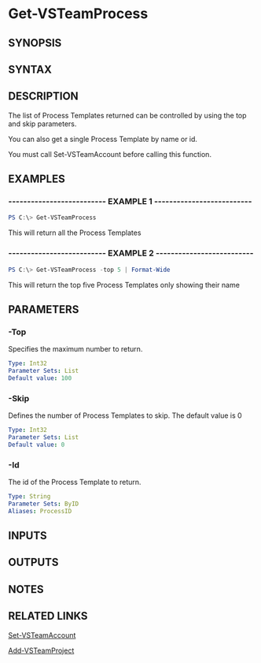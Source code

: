 <!-- #include "./common/header.md" -->

# Get-VSTeamProcess

## SYNOPSIS

<!-- #include "./synopsis/Get-VSTeamProcess.md" -->

## SYNTAX

## DESCRIPTION

The list of Process Templates returned can be controlled by using the top and skip parameters.

You can also get a single Process Template by name or id.

You must call Set-VSTeamAccount before calling this function.

## EXAMPLES

### -------------------------- EXAMPLE 1 --------------------------

```PowerShell
PS C:\> Get-VSTeamProcess
```

This will return all the Process Templates

### -------------------------- EXAMPLE 2 --------------------------

```PowerShell
PS C:\> Get-VSTeamProcess -top 5 | Format-Wide
```

This will return the top five Process Templates only showing their name

## PARAMETERS

<!-- #include "./params/ProcessName.md" -->

### -Top

Specifies the maximum number to return.

```yaml
Type: Int32
Parameter Sets: List
Default value: 100
```

### -Skip

Defines the number of Process Templates to skip. The default value is 0

```yaml
Type: Int32
Parameter Sets: List
Default value: 0
```

### -Id

The id of the Process Template to return.

```yaml
Type: String
Parameter Sets: ByID
Aliases: ProcessID
```

## INPUTS

## OUTPUTS

## NOTES

## RELATED LINKS

[Set-VSTeamAccount](Set-VSTeamAccount.md)

[Add-VSTeamProject](Add-VSTeamProject.md)

